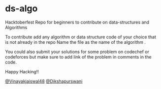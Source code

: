 # ds-algo
Hacktoberfest Repo for beginners to contribute on data-structures and Algorithms

To contribute add any algorithm or data structure code of your choice that is not already in the repo
Name the file as the name of the algorithm .

You could also submit your solutions for some problem on codechef or codeforces but make sure to add link of the problem in comments in the code.

Happy Hacking!!

[@Vinayakjaiswal48](https://github.com/Vinayakjaiswal07)
[@Dikshapurswani](https://github.com/Dikshapurswani)
